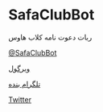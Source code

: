 # SafaClubBot

ربات دعوت نامه کلاب هاوس

[@SafaClubBot](https://t.me/SafaClubbot)

[ویرگول](https://vrgl.ir/a1oM6)

[تلگرام بنده](https://t.me/SafaSafari)

[Twitter](https://twitter.com/SafaSafari3)
